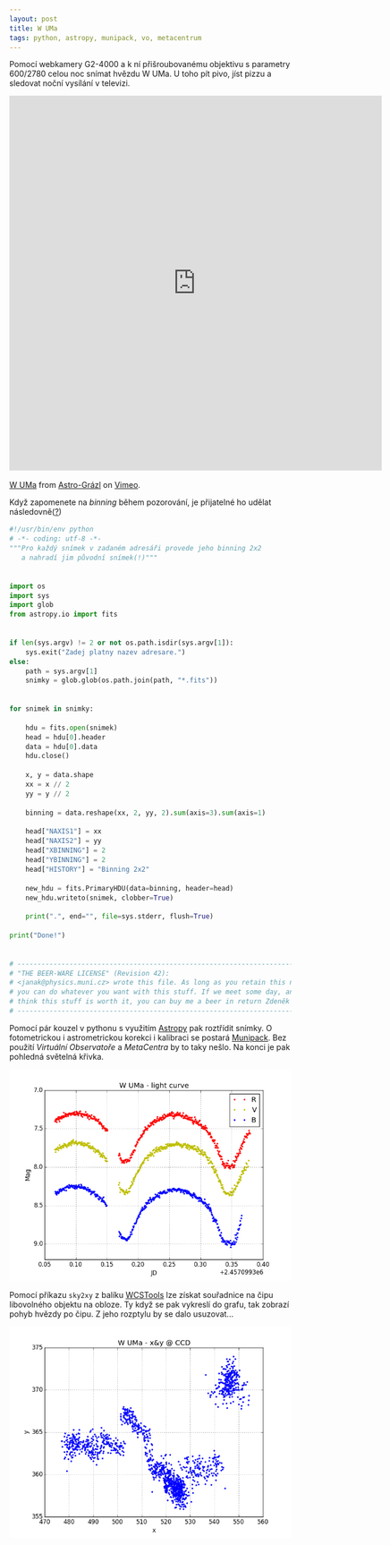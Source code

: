 ```yaml
---
layout: post
title: W UMa
tags: python, astropy, munipack, vo, metacentrum
---
```


Pomocí webkamery G2-4000 a k ní přišroubovanému objektivu s parametry 600/2780 celou noc snímat hvězdu W UMa. U toho pít pivo, jíst pizzu a sledovat noční vysílání v televizi.

<iframe src="https://player.vimeo.com/video/123298747" width="666" height="670" frameborder="0" webkitallowfullscreen mozallowfullscreen allowfullscreen></iframe> <p><a href="https://vimeo.com/123298747">W UMa</a> from <a href="https://vimeo.com/astrograzl">Astro-Gr&aacute;zl</a> on <a href="https://vimeo.com">Vimeo</a>.</p>

Když zapomenete na *binning* během pozorování, je přijatelné ho udělat následovně([?](https://bitbucket.org/janak/wuma "Barevná odlišnost jednovaječných dvojčat"))

```python
#!/usr/bin/env python
# -*- coding: utf-8 -*-
"""Pro každý snímek v zadaném adresáři provede jeho binning 2x2
   a nahradí jim původní snímek(!)"""


import os
import sys
import glob
from astropy.io import fits


if len(sys.argv) != 2 or not os.path.isdir(sys.argv[1]):
    sys.exit("Zadej platny nazev adresare.")
else:
    path = sys.argv[1]
    snimky = glob.glob(os.path.join(path, "*.fits"))


for snimek in snimky:

    hdu = fits.open(snimek)
    head = hdu[0].header
    data = hdu[0].data
    hdu.close()

    x, y = data.shape
    xx = x // 2
    yy = y // 2

    binning = data.reshape(xx, 2, yy, 2).sum(axis=3).sum(axis=1)

    head["NAXIS1"] = xx
    head["NAXIS2"] = yy
    head["XBINNING"] = 2
    head["YBINNING"] = 2
    head["HISTORY"] = "Binning 2x2"

    new_hdu = fits.PrimaryHDU(data=binning, header=head)
    new_hdu.writeto(snimek, clobber=True)

    print(".", end="", file=sys.stderr, flush=True)

print("Done!")


# -------------------------------------------------------------------------- #
# "THE BEER-WARE LICENSE" (Revision 42):                                     #
# <janak@physics.muni.cz> wrote this file. As long as you retain this notice #
# you can do whatever you want with this stuff. If we meet some day, and you #
# think this stuff is worth it, you can buy me a beer in return Zdeněk Janák #
# -------------------------------------------------------------------------- #
```

Pomocí pár kouzel v pythonu s využitím [Astropy](http://www.astropy.org/) pak roztřídit snímky. O fotometrickou i astrometrickou korekci i kalibraci se postará [Munipack](http://munipack.physics.muni.cz/). Bez použití *Virtuální Observatoře* a *MetaCentra*  by to taky nešlo. Na konci je pak pohledná světelná křivka.

![W UMa](/img/lc.png)

Pomocí příkazu `sky2xy` z balíku [WCSTools](http://tdc-www.harvard.edu/wcstools/) lze získat souřadnice na čipu libovolného objektu na obloze. Ty když se pak vykreslí do grafu, tak zobrazí pohyb hvězdy po čipu. Z jeho rozptylu by se dalo usuzovat...

![XY](/img/xy.png)
